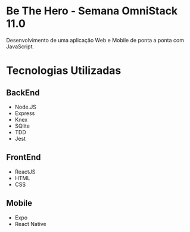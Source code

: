 # Be The Hero - Semana OmniStack 11.0

Desenvolvimento de uma aplicação Web e Mobile de ponta a ponta com JavaScript.

# Tecnologias Utilizadas

## BackEnd
- Node.JS
- Express
- Knex
- SQlite
- TDD
- Jest

## FrontEnd
- ReactJS
- HTML
- CSS

## Mobile
- Expo
- React Native
